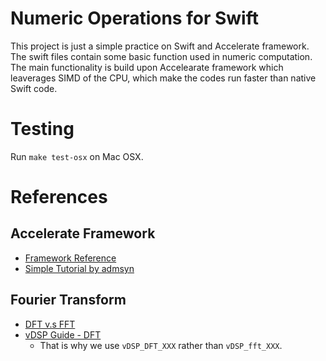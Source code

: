 # Numeric Operations for Swift

This project is just a simple practice on Swift and Accelerate framework.
The swift files contain some basic function used in numeric computation. The main functionality is build upon Accelearate framework which leaverages SIMD of the CPU, which make the codes run faster than native Swift code.

# Testing
Run `make test-osx` on Mac OSX.

# References

## Accelerate Framework
- [Framework Reference](https://developer.apple.com/library/mac/documentation/Accelerate/Reference/vDSPRef/)
- [Simple Tutorial by admsyn](https://forum.openframeworks.cc/t/a-guide-to-speeding-up-your-of-app-with-accelerate-osx-ios/10560)

## Fourier Transform
- [DFT v.s FFT](https://forums.developer.apple.com/thread/23321)
- [vDSP Guide - DFT](https://developer.apple.com/library/ios/documentation/Performance/Conceptual/vDSP_Programming_Guide/USingDFTFunctions/USingDFTFunctions.html#//apple_ref/doc/uid/TP40005147-CH4-SW1)
    + That is why we use `vDSP_DFT_XXX` rather than `vDSP_fft_XXX`.
